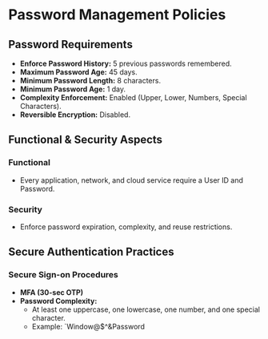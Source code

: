 # Password Management Policies

## Password Requirements
- **Enforce Password History:** 5 previous passwords remembered.
- **Maximum Password Age:** 45 days.
- **Minimum Password Length:** 8 characters.
- **Minimum Password Age:** 1 day.
- **Complexity Enforcement:** Enabled (Upper, Lower, Numbers, Special Characters).
- **Reversible Encryption:** Disabled.

## Functional & Security Aspects
### Functional
- Every application, network, and cloud service require a User ID and Password.

### Security
- Enforce password expiration, complexity, and reuse restrictions.

## Secure Authentication Practices
### Secure Sign-on Procedures
- **MFA (30-sec OTP)**
- **Password Complexity:**
  - At least one uppercase, one lowercase, one number, and one special character.
  - Example: `Window@$^&Password
